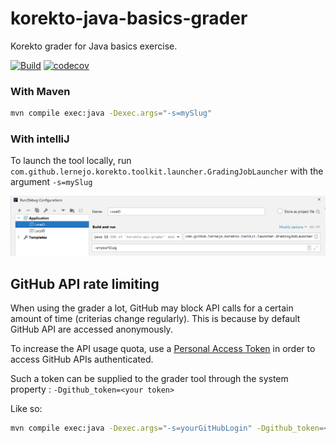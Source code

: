 # korekto-java-basics-grader
Korekto grader for Java basics exercise.

[![Build](https://github.com/lernejo/korekto-java-basics-grader/actions/workflows/build.yml/badge.svg)](https://github.com/lernejo/korekto-java-basics-grader/actions)
[![codecov](https://codecov.io/gh/lernejo/korekto-java-basics-grader/branch/main/graph/badge.svg?token=EUNNO5IANB)](https://codecov.io/gh/lernejo/korekto-java-basics-grader)

### With Maven

```bash
mvn compile exec:java -Dexec.args="-s=mySlug"
```

### With intelliJ

To launch the tool locally, run `com.github.lernejo.korekto.toolkit.launcher.GradingJobLauncher` with the
argument `-s=mySlug`

![Demo Run Configuration](https://raw.githubusercontent.com/lernejo/korekto-toolkit/main/docs/demo_run_configuration.png)

## GitHub API rate limiting

When using the grader a lot, GitHub may block API calls for a certain amount of time (criterias change regularly).
This is because by default GitHub API are accessed anonymously.

To increase the API usage quota, use a [Personal Access Token](https://docs.github.com/en/authentication/keeping-your-account-and-data-secure/creating-a-personal-access-token) in order to access GitHub APIs authenticated.

Such a token can be supplied to the grader tool through the system property : `-Dgithub_token=<your token>`

Like so:

```bash
mvn compile exec:java -Dexec.args="-s=yourGitHubLogin" -Dgithub_token=<your token>
